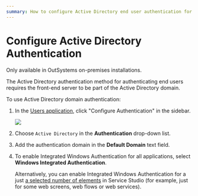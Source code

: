 ```yaml
---
summary: How to configure Active Directory end user authentication for your applications.
---
```


# Configure Active Directory Authentication

<div class="info" markdown="1">

Only available in OutSystems on-premises installations.

</div>

The Active Directory authentication method for authenticating end users requires the front-end server to be part of the Active Directory domain.

To use Active Directory domain authentication:

1. In the [Users application](<../accessing-users.md>), click "Configure Authentication" in the sidebar.

    ![](<images/users-auth-active-directory.png>)

1. Choose `Active Directory` in the **Authentication** drop-down list.

1. Add the authentication domain in the **Default Domain** text field.

1. To enable Integrated Windows Authentication for all applications, select **Windows Integrated Authentication**.

    Alternatively, you can enable Integrated Windows Authentication for a just [a selected number of elements](integrated-authentication.md) in Service Studio (for example, just for some web screens, web flows or web services).
